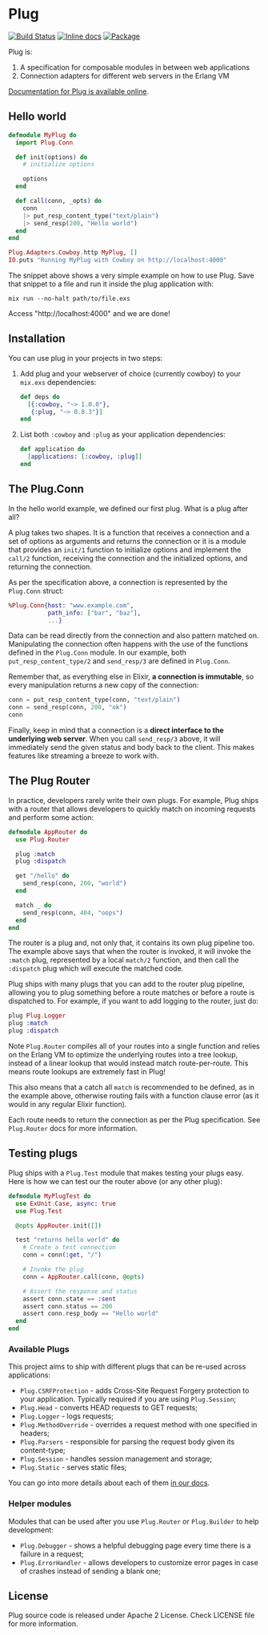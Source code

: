 # Plug

[![Build Status](https://travis-ci.org/elixir-lang/plug.svg?branch=master)](https://travis-ci.org/elixir-lang/plug)
[![Inline docs](http://inch-ci.org/github/elixir-lang/plug.svg?branch=master)](http://inch-ci.org/github/elixir-lang/plug)
[![Package](http://img.shields.io/hexpm/v/plug.svg)](https://hex.pm/packages/plug)

Plug is:

1. A specification for composable modules in between web applications
2. Connection adapters for different web servers in the Erlang VM

[Documentation for Plug is available online](http://hexdocs.pm/plug/).

## Hello world

```elixir
defmodule MyPlug do
  import Plug.Conn

  def init(options) do
    # initialize options

    options
  end

  def call(conn, _opts) do
    conn
    |> put_resp_content_type("text/plain")
    |> send_resp(200, "Hello world")
  end
end

Plug.Adapters.Cowboy.http MyPlug, []
IO.puts "Running MyPlug with Cowboy on http://localhost:4000"
```

The snippet above shows a very simple example on how to use Plug. Save that snippet to a file and run it inside the plug application with:

    mix run --no-halt path/to/file.exs

Access "http://localhost:4000" and we are done!

## Installation

You can use plug in your projects in two steps:

1. Add plug and your webserver of choice (currently cowboy) to your `mix.exs` dependencies:

    ```elixir
    def deps do
      [{:cowboy, "~> 1.0.0"},
       {:plug, "~> 0.8.3"}]
    end
    ```

2. List both `:cowboy` and `:plug` as your application dependencies:

    ```elixir
    def application do
      [applications: [:cowboy, :plug]]
    end
    ```

## The Plug.Conn

In the hello world example, we defined our first plug. What is a plug after all?

A plug takes two shapes. It is a function that receives a connection and a set of options as arguments and returns the connection or it is a module that provides an `init/1` function to initialize options and implement the `call/2` function, receiving the connection and the initialized options, and returning the connection.

As per the specification above, a connection is represented by the `Plug.Conn` struct:

```elixir
%Plug.Conn{host: "www.example.com",
           path_info: ["bar", "baz"],
           ...}
```

Data can be read directly from the connection and also pattern matched on. Manipulating the connection often happens with the use of the functions defined in the `Plug.Conn` module. In our example, both `put_resp_content_type/2` and `send_resp/3` are defined in `Plug.Conn`.

Remember that, as everything else in Elixir, **a connection is immutable**, so every manipulation returns a new copy of the connection:

```elixir
conn = put_resp_content_type(conn, "text/plain")
conn = send_resp(conn, 200, "ok")
conn
```

Finally, keep in mind that a connection is a **direct interface to the underlying web server**. When you call `send_resp/3` above, it will immediately send the given status and body back to the client. This makes features like streaming a breeze to work with.

## The Plug Router

In practice, developers rarely write their own plugs. For example, Plug ships with a router that allows developers to quickly match on incoming requests and perform some action:

```elixir
defmodule AppRouter do
  use Plug.Router

  plug :match
  plug :dispatch

  get "/hello" do
    send_resp(conn, 200, "world")
  end

  match _ do
    send_resp(conn, 404, "oops")
  end
end
```

The router is a plug and, not only that, it contains its own plug pipeline too. The example above says that when the router is invoked, it will invoke the `:match` plug, represented by a local `match/2` function, and then call the `:dispatch` plug which will execute the matched code.

Plug ships with many plugs that you can add to the router plug pipeline, allowing you to plug something before a route matches or before a route is dispatched to. For example, if you want to add logging to the router, just do:

```elixir
plug Plug.Logger
plug :match
plug :dispatch
```

Note `Plug.Router` compiles all of your routes into a single function and relies on the Erlang VM to optimize the underlying routes into a tree lookup, instead of a linear lookup that would instead match route-per-route. This means route lookups are extremely fast in Plug!

This also means that a catch all `match` is recommended to be defined, as in the example above, otherwise routing fails with a function clause error (as it would in any regular Elixir function).

Each route needs to return the connection as per the Plug specification. See `Plug.Router` docs for more information.

## Testing plugs

Plug ships with a `Plug.Test` module that makes testing your plugs easy. Here is how we can test our the router above (or any other plug):

```elixir
defmodule MyPlugTest do
  use ExUnit.Case, async: true
  use Plug.Test

  @opts AppRouter.init([])

  test "returns hello world" do
    # Create a test connection
    conn = conn(:get, "/")

    # Invoke the plug
    conn = AppRouter.call(conn, @opts)

    # Assert the response and status
    assert conn.state == :sent
    assert conn.status == 200
    assert conn.resp_body == "Hello world"
  end
end
```

### Available Plugs

This project aims to ship with different plugs that can be re-used across applications:

  * `Plug.CSRFProtection` - adds Cross-Site Request Forgery protection to your application. Typically required if you are using `Plug.Session`;
  * `Plug.Head` - converts HEAD requests to GET requests;
  * `Plug.Logger` - logs requests;
  * `Plug.MethodOverride` - overrides a request method with one specified in headers;
  * `Plug.Parsers` - responsible for parsing the request body given its content-type;
  * `Plug.Session` - handles session management and storage;
  * `Plug.Static` - serves static files;

You can go into more details about each of them [in our docs](http://hexdocs.pm/plug/).

### Helper modules

Modules that can be used after you use `Plug.Router` or `Plug.Builder` to help development:

  * `Plug.Debugger` - shows a helpful debugging page every time there is a failure in a request;
  * `Plug.ErrorHandler` - allows developers to customize error pages in case of crashes instead of sending a blank one;

## License

Plug source code is released under Apache 2 License.
Check LICENSE file for more information.
